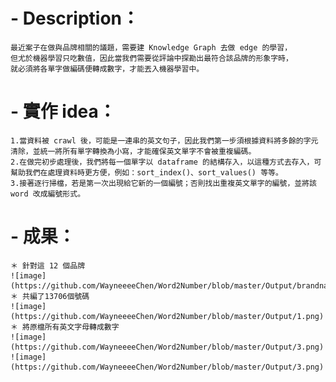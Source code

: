 # - Description：

	最近案子在做與品牌相關的議題，需要建 Knowledge Graph 去做 edge 的學習，
	但尤於機器學習只吃數值，因此當我們需要從評論中探勘出最符合該品牌的形象字時，
	就必須將各單字做編碼便轉成數字，才能丟入機器學習中。
			
# - 實作 idea：

	1.當資料被 crawl 後，可能是一連串的英文句子，因此我們第一步須根據資料將多餘的字元清除，並統一將所有單字轉換為小寫，才能確保英文單字不會被重複編碼。
	2.在做完初步處理後，我們將每一個單字以 dataframe 的結構存入，以這種方式去存入，可幫助我們在處理資料時更方便，例如：sort_index()、sort_values() 等等。
	3.接著逐行掃檔，若是第一次出現給它新的一個編號；否則找出重複英文單字的編號，並將該 word 改成編號形式。
	
# - 成果：
	＊ 針對這 12 個品牌
	![image](https://github.com/WayneeeeChen/Word2Number/blob/master/Output/brandname.png)
	＊ 共編了13706個號碼
	![image](https://github.com/WayneeeeChen/Word2Number/blob/master/Output/1.png)
	＊ 將原檔所有英文字母轉成數字
	![image](https://github.com/WayneeeeChen/Word2Number/blob/master/Output/3.png)
	![image](https://github.com/WayneeeeChen/Word2Number/blob/master/Output/3.png)
